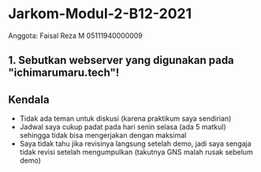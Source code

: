 # Jarkom-Modul-2-B12-2021

Anggota: Faisal Reza M 05111940000009

## 1. Sebutkan webserver yang digunakan pada "ichimarumaru.tech"!

## Kendala
  - Tidak ada teman untuk diskusi (karena praktikum saya sendirian)
  - Jadwal saya cukup padat pada hari senin selasa (ada 5 matkul) sehingga tidak bisa mengerjakan dengan maksimal
  - Saya tidak tahu jika revisinya langsung setelah demo, jadi saya sengaja tidak revisi setelah mengumpulkan (takutnya GNS malah rusak sebelum demo)
